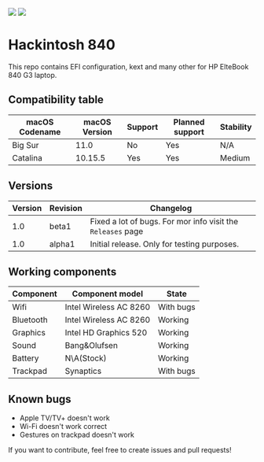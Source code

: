 ![](https://img.shields.io/badge/complete-no-red)
![](https://img.shields.io/badge/Latest%20supported-Catalina%2010.15.5-blue)

# Hackintosh 840
This repo contains EFI configuration, kext and many other for HP ElteBook 840 G3 laptop.

## Compatibility table

| macOS Codename | macOS Version | Support | Planned support | Stability |
| --- | --- | --- | --- | --- |
| Big Sur | 11.0 | No | Yes | N/A |
| Catalina | 10.15.5 | Yes | Yes | Medium |

## Versions
| Version | Revision | Changelog |
| --- | --- | --- |
| 1.0 | beta1 | Fixed a lot of bugs. For mor info visit the `Releases` page |
| 1.0 | alpha1 | Initial release. Only for testing purposes. |

## Working components

| Component | Component model | State |
| --- | --- | --- |
| Wifi | Intel Wireless AC 8260 | With bugs |
| Bluetooth | Intel Wireless AC 8260 | Working |
| Graphics | Intel HD Graphics 520 | Working |
| Sound | Bang&Olufsen | Working|
| Battery | N\A(Stock) | Working |
| Trackpad | Synaptics | With bugs |

## Known bugs

 - Apple TV/TV+ doesn't work
 - Wi-Fi doesn't work correct
 - Gestures on trackpad doesn't work
 
 If you want to contribute, feel free to create issues and pull requests!
